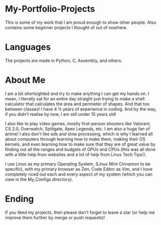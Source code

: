 # My-Portfolio-Projects
This is some of my work that I am proud enough to show other people. Also contains some beginner projects I thought of out of nowhere.


# Languages
The projects are made in Python, C, Assembly, and others.


# About Me
I am a bit shortsighted and try to make anything I can get my hands on. I mean, I literally sat for an entire day straight just trying to make a shell calculator that calculates the area and perimeter of shapes. And that too between classes! I have 4 ½ years of experience in coding. And by the way, if you didn't realise by now, I am still under 15 years old!


I also like to play video games, mostly first-person shooters like Valorant, CS 2.0, Overwatch, Splitgate, Apex Legends, etc. I am also a huge fan of anime! I also don't like ads and slow processing, which is why I learned all about computers through learning how to make them, making their OS kernels, and even learning how to make sure that they are of great value by finding out all the ranges and budgets of GPUs and CPUs (this was all done with a little help from websites and a lot of help from Linus Tech Tips!).

I use Linux as my primary Operating System, (Linux Mint Cinnamon to be specific), with my primary browser as Zen, Code Editor as Vim, and I have completely riced out each and every aspect of my system (which you can view in the My_Configs directory).

# Ending
If you liked my projects, then please don't forget to leave a star (or help me improve them further by merge or push requests)!
